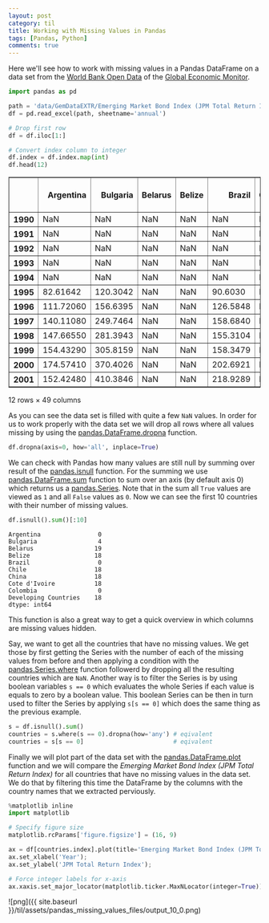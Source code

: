 ```yaml
---
layout: post
category: til
title: Working with Missing Values in Pandas
tags: [Pandas, Python]
comments: true
---
```


Here we'll see how to work with missing values in a Pandas DataFrame on a data set from the [World Bank Open Data](https://data.worldbank.org/) of the [Global Economic Monitor](https://datacatalog.worldbank.org/dataset/global-economic-monitor).


```python
import pandas as pd

path = 'data/GemDataEXTR/Emerging Market Bond Index (JPM Total Return Index).xlsx'
df = pd.read_excel(path, sheetname='annual')

# Drop first row
df = df.iloc[1:]

# Convert index column to integer
df.index = df.index.map(int)
df.head(12)
```




<div>
<table border="1" class="dataframe">
  <thead>
    <tr style="text-align: right;">
      <th></th>
      <th>Argentina</th>
      <th>Bulgaria</th>
      <th>Belarus</th>
      <th>Belize</th>
      <th>Brazil</th>
      <th>Chile</th>
      <th>China</th>
      <th>Cote d'Ivoire</th>
      <th>Colombia</th>
      <th>Developing Countries</th>
      <th>...</th>
      <th>El Salvador</th>
      <th>Serbia</th>
      <th>Trinidad and Tobago</th>
      <th>Tunisia</th>
      <th>Turkey</th>
      <th>Ukraine</th>
      <th>Uruguay</th>
      <th>Venezuela, RB</th>
      <th>Vietnam</th>
      <th>South Africa</th>
    </tr>
  </thead>
  <tbody>
    <tr>
      <th>1990</th>
      <td>NaN</td>
      <td>NaN</td>
      <td>NaN</td>
      <td>NaN</td>
      <td>NaN</td>
      <td>NaN</td>
      <td>NaN</td>
      <td>NaN</td>
      <td>NaN</td>
      <td>NaN</td>
      <td>...</td>
      <td>NaN</td>
      <td>NaN</td>
      <td>NaN</td>
      <td>NaN</td>
      <td>NaN</td>
      <td>NaN</td>
      <td>NaN</td>
      <td>NaN</td>
      <td>NaN</td>
      <td>NaN</td>
    </tr>
    <tr>
      <th>1991</th>
      <td>NaN</td>
      <td>NaN</td>
      <td>NaN</td>
      <td>NaN</td>
      <td>NaN</td>
      <td>NaN</td>
      <td>NaN</td>
      <td>NaN</td>
      <td>NaN</td>
      <td>NaN</td>
      <td>...</td>
      <td>NaN</td>
      <td>NaN</td>
      <td>NaN</td>
      <td>NaN</td>
      <td>NaN</td>
      <td>NaN</td>
      <td>NaN</td>
      <td>NaN</td>
      <td>NaN</td>
      <td>NaN</td>
    </tr>
    <tr>
      <th>1992</th>
      <td>NaN</td>
      <td>NaN</td>
      <td>NaN</td>
      <td>NaN</td>
      <td>NaN</td>
      <td>NaN</td>
      <td>NaN</td>
      <td>NaN</td>
      <td>NaN</td>
      <td>NaN</td>
      <td>...</td>
      <td>NaN</td>
      <td>NaN</td>
      <td>NaN</td>
      <td>NaN</td>
      <td>NaN</td>
      <td>NaN</td>
      <td>NaN</td>
      <td>NaN</td>
      <td>NaN</td>
      <td>NaN</td>
    </tr>
    <tr>
      <th>1993</th>
      <td>NaN</td>
      <td>NaN</td>
      <td>NaN</td>
      <td>NaN</td>
      <td>NaN</td>
      <td>NaN</td>
      <td>NaN</td>
      <td>NaN</td>
      <td>NaN</td>
      <td>NaN</td>
      <td>...</td>
      <td>NaN</td>
      <td>NaN</td>
      <td>NaN</td>
      <td>NaN</td>
      <td>NaN</td>
      <td>NaN</td>
      <td>NaN</td>
      <td>NaN</td>
      <td>NaN</td>
      <td>NaN</td>
    </tr>
    <tr>
      <th>1994</th>
      <td>NaN</td>
      <td>NaN</td>
      <td>NaN</td>
      <td>NaN</td>
      <td>NaN</td>
      <td>NaN</td>
      <td>NaN</td>
      <td>NaN</td>
      <td>NaN</td>
      <td>NaN</td>
      <td>...</td>
      <td>NaN</td>
      <td>NaN</td>
      <td>NaN</td>
      <td>NaN</td>
      <td>NaN</td>
      <td>NaN</td>
      <td>NaN</td>
      <td>NaN</td>
      <td>NaN</td>
      <td>NaN</td>
    </tr>
    <tr>
      <th>1995</th>
      <td>82.61642</td>
      <td>120.3042</td>
      <td>NaN</td>
      <td>NaN</td>
      <td>90.6030</td>
      <td>NaN</td>
      <td>NaN</td>
      <td>NaN</td>
      <td>79.44512</td>
      <td>NaN</td>
      <td>...</td>
      <td>NaN</td>
      <td>NaN</td>
      <td>NaN</td>
      <td>NaN</td>
      <td>NaN</td>
      <td>NaN</td>
      <td>NaN</td>
      <td>80.24534</td>
      <td>NaN</td>
      <td>NaN</td>
    </tr>
    <tr>
      <th>1996</th>
      <td>111.72060</td>
      <td>156.6395</td>
      <td>NaN</td>
      <td>NaN</td>
      <td>126.5848</td>
      <td>NaN</td>
      <td>NaN</td>
      <td>NaN</td>
      <td>95.76585</td>
      <td>NaN</td>
      <td>...</td>
      <td>NaN</td>
      <td>NaN</td>
      <td>NaN</td>
      <td>NaN</td>
      <td>NaN</td>
      <td>NaN</td>
      <td>NaN</td>
      <td>126.69840</td>
      <td>NaN</td>
      <td>NaN</td>
    </tr>
    <tr>
      <th>1997</th>
      <td>140.11080</td>
      <td>249.7464</td>
      <td>NaN</td>
      <td>NaN</td>
      <td>158.6840</td>
      <td>NaN</td>
      <td>NaN</td>
      <td>NaN</td>
      <td>111.81540</td>
      <td>NaN</td>
      <td>...</td>
      <td>NaN</td>
      <td>NaN</td>
      <td>NaN</td>
      <td>NaN</td>
      <td>NaN</td>
      <td>NaN</td>
      <td>NaN</td>
      <td>172.71890</td>
      <td>NaN</td>
      <td>NaN</td>
    </tr>
    <tr>
      <th>1998</th>
      <td>147.66550</td>
      <td>281.3943</td>
      <td>NaN</td>
      <td>NaN</td>
      <td>155.3104</td>
      <td>NaN</td>
      <td>NaN</td>
      <td>NaN</td>
      <td>133.09940</td>
      <td>NaN</td>
      <td>...</td>
      <td>NaN</td>
      <td>NaN</td>
      <td>NaN</td>
      <td>NaN</td>
      <td>NaN</td>
      <td>NaN</td>
      <td>NaN</td>
      <td>161.67040</td>
      <td>NaN</td>
      <td>NaN</td>
    </tr>
    <tr>
      <th>1999</th>
      <td>154.43290</td>
      <td>305.8159</td>
      <td>NaN</td>
      <td>NaN</td>
      <td>158.3479</td>
      <td>NaN</td>
      <td>NaN</td>
      <td>NaN</td>
      <td>164.19570</td>
      <td>NaN</td>
      <td>...</td>
      <td>NaN</td>
      <td>NaN</td>
      <td>NaN</td>
      <td>NaN</td>
      <td>138.8067</td>
      <td>NaN</td>
      <td>NaN</td>
      <td>173.32320</td>
      <td>NaN</td>
      <td>NaN</td>
    </tr>
    <tr>
      <th>2000</th>
      <td>174.57410</td>
      <td>370.4026</td>
      <td>NaN</td>
      <td>NaN</td>
      <td>202.6921</td>
      <td>NaN</td>
      <td>NaN</td>
      <td>NaN</td>
      <td>188.40200</td>
      <td>NaN</td>
      <td>...</td>
      <td>NaN</td>
      <td>NaN</td>
      <td>NaN</td>
      <td>NaN</td>
      <td>152.3002</td>
      <td>NaN</td>
      <td>NaN</td>
      <td>211.69040</td>
      <td>NaN</td>
      <td>NaN</td>
    </tr>
    <tr>
      <th>2001</th>
      <td>152.42480</td>
      <td>410.3846</td>
      <td>NaN</td>
      <td>NaN</td>
      <td>218.9289</td>
      <td>NaN</td>
      <td>NaN</td>
      <td>NaN</td>
      <td>213.20560</td>
      <td>NaN</td>
      <td>...</td>
      <td>NaN</td>
      <td>NaN</td>
      <td>NaN</td>
      <td>NaN</td>
      <td>149.6182</td>
      <td>180.0858</td>
      <td>NaN</td>
      <td>242.96080</td>
      <td>NaN</td>
      <td>NaN</td>
    </tr>
  </tbody>
</table>
<p>12 rows × 49 columns</p>
</div>



As you can see the data set is filled with quite a few `NaN` values. In order for us to work properly with the data set we will drop all rows where all values missing by using the [pandas.DataFrame.dropna](https://pandas.pydata.org/pandas-docs/stable/generated/pandas.DataFrame.dropna.html) function.


```python
df.dropna(axis=0, how='all', inplace=True)
```

We can check with Pandas how many values are still null by summing over result of the [pandas.isnull](https://pandas.pydata.org/pandas-docs/stable/generated/pandas.isnull.html) function. For the summing we use [pandas.DataFrame.sum](https://pandas.pydata.org/pandas-docs/stable/generated/pandas.DataFrame.sum.html) function to sum over an axis (by default axis 0) which returns us a [pandas.Series](http://pandas.pydata.org/pandas-docs/stable/generated/pandas.Series.html). Note that in the sum all `True` values are viewed as `1` and all `False` values as `0`. Now we can see the first 10 countries with their number of missing values.


```python
df.isnull().sum()[:10]
```




    Argentina                0
    Bulgaria                 4
    Belarus                 19
    Belize                  18
    Brazil                   0
    Chile                   18
    China                   18
    Cote d'Ivoire           18
    Colombia                 0
    Developing Countries    18
    dtype: int64



This function is also a great way to get a quick overview in which columns are missing values hidden.

Say, we want to get all the countries that have no missing values. We get those by first getting the Series with the number of each of the missing values from before and then applying a condition with the [pandas.Series.where](https://pandas.pydata.org/pandas-docs/stable/generated/pandas.Series.where.html) function followerd by dropping all the resulting countries which are `NaN`. Another way is to filter the Series is by using boolean variables `s == 0` which evaluates the whole Series if each value is equals to zero by a boolean value. This boolean Series can be then in turn used to filter the Series by applying `s[s == 0]` which does the same thing as the previous example.


```python
s = df.isnull().sum()
countries = s.where(s == 0).dropna(how='any') # eqivalent
countries = s[s == 0]                         # eqivalent
```

Finally we will plot part of the data set with the [pandas.DataFrame.plot](https://pandas.pydata.org/pandas-docs/stable/generated/pandas.DataFrame.plot.html) function and we will compare the _Emerging Market Bond Index (JPM Total Return Index)_  for all countries that have no missing values in the data set. We do that by filtering this time the DataFrame by the columns with the country names that we extracted perviously.


```python
%matplotlib inline
import matplotlib

# Specify figure size
matplotlib.rcParams['figure.figsize'] = (16, 9)

ax = df[countries.index].plot(title='Emerging Market Bond Index (JPM Total Return Index)');
ax.set_xlabel('Year');
ax.set_ylabel('JPM Total Return Index');

# Force integer labels for x-axis
ax.xaxis.set_major_locator(matplotlib.ticker.MaxNLocator(integer=True));
```


![png]({{ site.baseurl }}/til/assets/pandas_missing_values_files/output_10_0.png)

